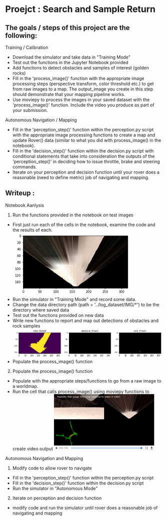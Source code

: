 # Proejct : Search and Sample Return


The goals / steps of this project are the following:
--------------------------------

Training / Calibration

- Download the simulator and take data in "Training Mode"
- Test out the functions in the Jupyter Notebook provided
- Add functions to detect obstacles and samples of interest (golden rocks)
- Fill in the 'process_image()' function with the appropriate image processing 
  steps (perspective transform, color threshold etc.)   to get from raw images to a map. 
  The output_image you create in this step should demonstrate that your mapping pipeline works.
- Use moviepy to process the images in your saved dataset with the 'process_image()' function. 
  Include the video you produce as part of your submission.

Autonomous Navigation / Mapping

- Fill in the 'perception_step()' function within the perception.py script with the 
  appropriate image processing functions to create a map and update Rover() data 
  (similar to what you did with process_image() in the notebook).
- Fill in the 'decision_step()' function within the decision.py script with 
  conditional statements that take into consideration the outputs of the 'perception_step()' 
  in deciding how to issue throttle, brake and steering commands.
- Iterate on your perception and decision function until your rover does a reasonable 
  (need to define metric) job of navigating and mapping.


Writeup :
--------------------------------

Notebook Aanlysis

1. Run the functions provided in the notebook on test images

  - First just run each of the cells in the notebook, examine the code and the results of each.
    ![warped](/misc/0601warped.png)
  - Run the simulator in "Training Mode" and record some data. 
  - Change the data directory path (path = '../log_dataset/IMG/*') to be the directory where saved data
  - Test out the functions provided on new data
  - Write new functions to report and map out detections of obstacles and rock samples
    ![rock_tresh](/misc/0601rock_tresh.png)
  - Populate the process_image() function 
  
2. Populate the process_image() function

  - Populate with the appropriate steps/functions to go from a raw image to a worldmap.
  - Run the cell that calls process_image() using moviepy functions to create video output
    ![process](/misc/0601process.png)

Autonomous Navigation and Mapping

1. Modify code to allow rover to navigate

  - Fill in the 'perception_step()' function within the perception.py script
  - Fill in the 'decision_step()' function within the decision.py script
  - Run the simulator in "Autonomous Mode"

2. Iterate on perception and decision function
  
  - modify code and run the simulator until  rover does a reasonable job of navigating and mapping
  

